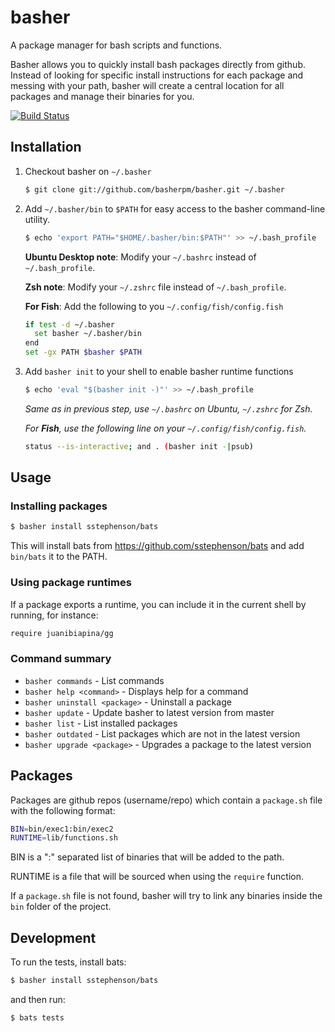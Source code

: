 # basher

A package manager for bash scripts and functions.

Basher allows you to quickly install bash packages directly from github. Instead of looking for specific install instructions for each package and messing with your path, basher will create a central location for all packages and manage their binaries for you.

[![Build Status](https://travis-ci.org/basherpm/basher.svg?branch=master)](https://travis-ci.org/basherpm/basher)

## Installation

1. Checkout basher on `~/.basher`

    ~~~ sh
    $ git clone git://github.com/basherpm/basher.git ~/.basher
    ~~~

2. Add `~/.basher/bin` to `$PATH` for easy access to the basher command-line utility.

    ~~~ sh
    $ echo 'export PATH="$HOME/.basher/bin:$PATH"' >> ~/.bash_profile
    ~~~

    **Ubuntu Desktop note**: Modify your `~/.bashrc` instead of `~/.bash_profile`.

    **Zsh note**: Modify your `~/.zshrc` file instead of `~/.bash_profile`.

    **For Fish**: Add the following to you `~/.config/fish/config.fish`

    ~~~ sh
    if test -d ~/.basher
      set basher ~/.basher/bin
    end
    set -gx PATH $basher $PATH
    ~~~

3. Add `basher init` to your shell to enable basher runtime functions

    ~~~ sh
    $ echo 'eval "$(basher init -)"' >> ~/.bash_profile
    ~~~

    _Same as in previous step, use `~/.bashrc` on Ubuntu, `~/.zshrc` for Zsh._

    _For **Fish**, use the following line on your `~/.config/fish/config.fish`._

    ~~~ sh
    status --is-interactive; and . (basher init -|psub)
    ~~~

## Usage

### Installing packages

~~~ sh
$ basher install sstephenson/bats
~~~

This will install bats from https://github.com/sstephenson/bats and add `bin/bats` it to the PATH.

### Using package runtimes

If a package exports a runtime, you can include it in the current shell by running, for instance:

~~~ sh
require juanibiapina/gg
~~~

### Command summary

- `basher commands` - List commands
- `basher help <command>` - Displays help for a command
- `basher uninstall <package>` - Uninstall a package
- `basher update` - Update basher to latest version from master
- `basher list` - List installed packages
- `basher outdated` - List packages which are not in the latest version
- `basher upgrade <package>` - Upgrades a package to the latest version

## Packages

Packages are github repos (username/repo) which contain a `package.sh` file with the following format:

~~~ sh
BIN=bin/exec1:bin/exec2
RUNTIME=lib/functions.sh
~~~

BIN is a ":" separated list of binaries that will be added to the path.

RUNTIME is a file that will be sourced when using the `require` function.

If a `package.sh` file is not found, basher will try to link any binaries inside the `bin` folder of the project.

## Development

To run the tests, install bats:

~~~ sh
$ basher install sstephenson/bats
~~~

and then run:

~~~ sh
$ bats tests
~~~
